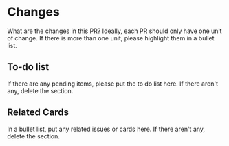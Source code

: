# Changes

What are the changes in this PR? Ideally, each PR should only have one
unit of change. If there is more than one unit, please highlight them
in a bullet list.

## To-do list

If there are any pending items, please put the to do list here. If
there aren't any, delete the section.

## Related Cards

In a bullet list, put any related issues or cards here. If there
aren't any, delete the section.

